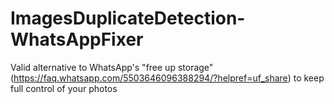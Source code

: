 # ImagesDuplicateDetection-WhatsAppFixer
Valid alternative to WhatsApp's "free up storage" (https://faq.whatsapp.com/5503646096388294/?helpref=uf_share) to keep full control of your photos
